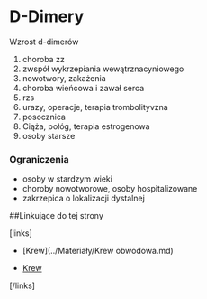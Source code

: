 # D-Dimery

Wzrost d-dimerów

1. choroba zz
2. zwspół wykrzepiania wewątrznacyniowego
3. nowotwory, zakażenia
4. choroba wieńcowa i zawał serca
5. rzs
6. urazy, operacje, terapia trombolityvzna
7. posocznica
8. Ciąża, połóg, terapia estrogenowa
9. osoby starsze



### Ograniczenia

- osoby w stardzym wieki
- choroby nowotworowe, osoby hospitalizowane
- zakrzepica o lokalizacji dystalnej





##Linkujące do tej strony

[links]

- [Krew](../Materiały/Krew obwodowa.md)

- [Krew](../Materiały/Krew.md)


[/links]











